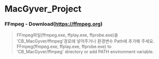 # MacGyver_Project

### FFmpeg - Download(https://ffmpeg.org)
>FFmpeg파일(ffmpeg.exe, ffplay.exe, ffprobe.exe)을 'CB_MacGyver/ffmpeg'경로에 넣어주거나 환경변수 Path에 추가해 주세요.   
>FFmpeg(ffmpeg.exe, ffplay.exe, ffprobe.exe) to 'CB_MacGyver/ffmpeg' directory or add PATH environment variable.
